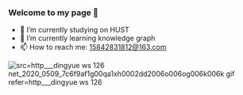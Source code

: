 ### Welcome to my page 👋

- 🔭 I’m currently studying on HUST
- 🌱 I’m currently learning knowledge graph
- 📫 How to reach me: 15842831812@163.com

![src=http___dingyue ws 126 net_2020_0509_7c6f9af1g00qa1xh0002dd2006o006og006k006k gif refer=http___dingyue ws 126](https://user-images.githubusercontent.com/42511292/139805056-c07fd17f-7f0a-4e91-b751-3da3cfc878ec.gif)
